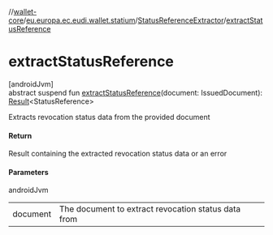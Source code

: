 //[wallet-core](../../../index.md)/[eu.europa.ec.eudi.wallet.statium](../index.md)/[StatusReferenceExtractor](index.md)/[extractStatusReference](extract-status-reference.md)

# extractStatusReference

[androidJvm]\
abstract suspend fun [extractStatusReference](extract-status-reference.md)(document: IssuedDocument): [Result](https://kotlinlang.org/api/latest/jvm/stdlib/kotlin-stdlib/kotlin/-result/index.html)&lt;StatusReference&gt;

Extracts revocation status data from the provided document

#### Return

Result containing the extracted revocation status data or an error

#### Parameters

androidJvm

| | |
|---|---|
| document | The document to extract revocation status data from |
